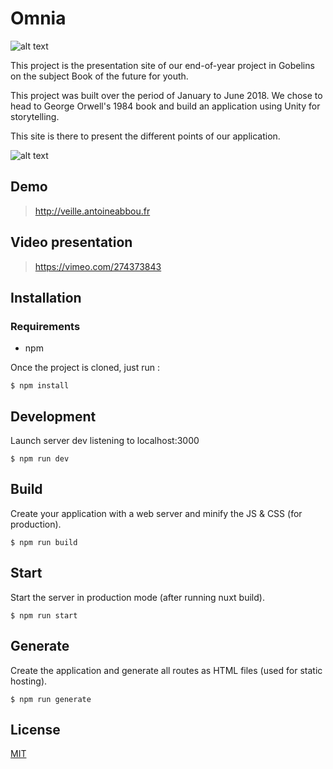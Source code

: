 # Omnia
![alt text](http://antoineabbou.fr/omnia1.png)


This project is the presentation site of our end-of-year project in Gobelins on the subject Book of the future for youth.

This project was built over the period of January to June 2018. We chose to head to George Orwell's 1984 book and build an application using Unity for storytelling.

This site is there to present the different points of our application.

![alt text](http://antoineabbou.fr/omnia2.png)


## Demo
> http://veille.antoineabbou.fr

## Video presentation
> https://vimeo.com/274373843  

## Installation

### Requirements
* npm

Once the project is cloned, just run :

`$ npm install`


## Development

Launch server dev listening to localhost:3000

```
$ npm run dev
```

## Build
Create your application with a web server and minify the JS & CSS (for production).

```
$ npm run build
```

## Start
Start the server in production mode (after running nuxt build).

```
$ npm run start
```

## Generate

Create the application and generate all routes as HTML files (used for static hosting).

```
$ npm run generate
```

## License
[MIT](https://choosealicense.com/licenses/mit/)

